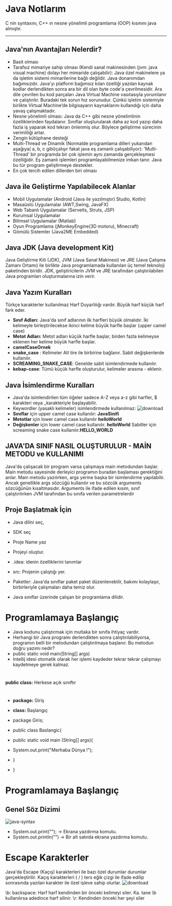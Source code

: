 # Java Notlarım
C nin syntaxını, C++ ın nesne yönelimli programlama (OOP) kısmını java almıştır. 
***

## Java'nın Avantajları Nelerdir?
* Basit olması
* Tarafsız mimariye sahip olması (Kendi sanal makinesinden (jvm: java visual machine) dolayı her mimaride çalışabilir):
Java özel makinelere ya da işletim sistemi mimarilerine bağlı değildir. Java donanımdan bağımsızdır. Java'yı platform bağımsız kılan özelliği yazılan kaynak kodlar derlendikten sonra ara bir dil olan byte code'a çevrilmesidir. Ara dile çevrilen bu kod parçaları Java Virtual Machine vasıtasıyla yorumlanır ve çalıştırılır. Buradaki tek sorun hız sorunudur. Çünkü işletim sistemiyle birlikte Virtual Machine’de bilgisayarın kaynaklarını kullandığı için daha yavaş çalışmaktadır.
* Nesne yönelimli olması:
  Java da C++ gibi nesne yönelimlinin özelliklerinden faydalanır. Sınıflar oluşturularak daha az kod yazıp daha fazla iş yaparak kod tekrarı önlenmiş olur. Böylece geliştirme sürecinin verimliliği artar.
* Zengin kütüphane desteği
* Multi-Thread ve Dinamik (Normalde programlama dilleri yukarıdan aşağıya( a, b, c gibi)çalışır fakat java eş zamanlı çalışabiliyor):
  'Multi-Thread' bir programda bir çok işlemin aynı zamanda gerçekleşmesi özelliğidir. Eş zamanlı işlemleri programlayabilmenize imkan tanır. Java bu tür program geliştirmeye destekler.
* En çok tercih edilen dillerden biri olması

## Java ile Geliştirme Yapılabilecek Alanlar

- Mobil Uygulamalar (Android (Java ile yazılmıştır) Studio, Kotlin)
- Masaüstü Uygulamalar (AWT,Swing, JavaFX)
- Web Tabanlı Uygulamalar (Servelts, Struts, JSP)
- Kurumsal Uygulamalar
- Bilimsel Uygulamalar (Matlab)
- Oyun Programlama (jMonkeyEngine(3D motoru), Minecraft)
- Gömülü Sistemler (Java2ME Embedded)


## Java JDK (Java development Kit)
Java Geliştirme Kiti (JDK), JVM (Java Sanal Makinesi) ve JRE (Java Çalışma Zamanı Ortamı) ile birlikte Java programlamada kullanılan üç temel teknoloji
paketinden biridir. JDK, geliştiricilerin JVM ve JRE tarafından çalıştırılabilen Java programları oluşturmalarına izin verir.

## Java Yazım Kuralları
Türkçe karakterler kullanılmaz
Harf Duyarlılığı vardır. Büyük harf küçük harf fark eder.
- **Sınıf Adları:** Java'da sınıf adlarının ilk harfleri büyük olmalıdır. İki kelimeyle birleştirilecekse ikinci kelime büyük harfle başlar (upper camel case)
- **Metot Adları:** Metot adları küçük harfle başlar, birden fazla kelimeyse eklenen her kelime büyük harfle başlar. 
- **camelCaseOrnek**
- **snake_case** : Kelimeler Alt tire ile birbirine bağlanır. Sabit değişkenlerde kullanılır.
- **SCREAMING_SNAKE_CASE**: Genelde sabit isimlendirmede kullanılır.
- **kebap-case**: Tümü küçük harfle oluşturulur, kelimeler arasına - eklenir.

## Java İsimlendirme Kuralları
- Java'da isimlendirilen tüm öğeler sadece A-Z veya a-z gibi harfler, $ karakteri veya _karakteriyle başlayabilir.
- Keywordler (yasaklı kelimeler) isimlendirmede kullanılmaz:
![download](https://github.com/user-attachments/assets/66dc3d6d-07b7-406d-b918-c2cd49dd0395)
- **Sınıflar** için upper camel case kullanılır: **JavaSinifi**
- **Metotlar** için lower camel case kullanılır **helloWorld**
- **Değişkenler** için lower camel case kullanılır. **helloWorld**
Sabitler için screaming snake case kullanılır.**HELLO_WORLD**

## JAVA'DA SINIF NASIL OLUŞTURULUR - MAİN METODU ve KULLANIMI
Java'da çalışacak bir program varsa çalışmaya main metodundan başlar. Main metodu sayesinde derleyici programın buradan başlaması gerektiğini anlar.
Main metodu yazılırken, args yerine başka bir isimlendirme yapılabilir. Ancak genellikle args sözcüğü kullanılır ve bu sözcük arguments sözcüğünün kısaltmasıdır. Arguments ile ifade edilen kısım, sınıf çalıştırılırken JVM tarafından bu sınıfa verilen parametrelerdir

## Proje Başlatmak İçin
* Java dilini seç,
* SDK seç
* Proje Name yaz
* Projeyi oluştur.

* .idea: idenin özelliklerini tanımlar 
* src: Projenin çalıştığı yer. 
* Paketler: Java'da sınıflar paket paket düzenlenebilir, bakımı kolaylaşır, birbirleriyle çalışmaları daha temiz olur.
* Java sınıflar üzerinde çalışan bir programlama dilidir.

# Programlamaya Başlangıç

* Java kodunu çalıştırmak için mutlaka bir sınıfa ihtiyaç vardır.
*  Herhangi bir Java programı derlendikten sonra çalıştırılabiliyorsa, programın belli bir metodundan çalıştırılmaya başlanır. Bu metodun doğru yazımı nedir?
*  public static void main(String[] args)
* Intellij idesi otomatik olarak her işlemi kaydeder tekrar tekrar çalışmayı kaydetmeye gerek kalmaz.

#

 **public class:** Herkese açık sınıftır

#

* **package:** Giriş
* **class:** Başlangıç

* package Giris;
* public class Baslangic{
* public static void main (String[] args){
* System.out.print("Merhaba Dünya !");
*  }
* }

# Programlamaya Başlangıç
## Genel Söz Dizimi
![java-syntax](https://github.com/user-attachments/assets/7bb97f56-d6a6-4ba2-ac0b-0dc6d85b1fb6)

* System.out.print(""); -> Ekrana yazdırma komutu.
* System.out.println("") -> Bir alt satırda ekrana yazdırma komutu.

# Escape Karakterler
Java'da Escape (Kaçış) karakterleri ile bazı özel durumlar durumlar gerçekleştirilir. Kaçış karakterleri ( / ) ters eğik çizgi ile ifade edilip sonrasında yazılan karakter ile özel işleve sahip olurlar.
![download](https://github.com/user-attachments/assets/8315fa26-fc37-487e-b644-cb4ecd93e7f8)

\b: backspace: Harf harf kendinden bir önceki kelimeyi siler. Ka. tane \b kullanılırsa adedince harf silinir.
\r: Kendinden önceki her şeyi siler
